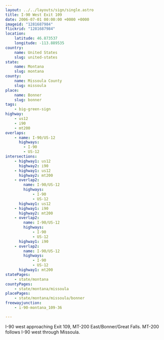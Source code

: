 ```yaml
---
layout: ../../layouts/sign/single.astro
title: I-90 West Exit 109
date: 2006-07-01 00:00:00 +0000 +0000
imageid: "1281687984"
flickrid: "1281687984"
location:
    latitude: 46.873537
    longitude: -113.889535
country:
    name: United States
    slug: united-states
state:
    name: Montana
    slug: montana
county:
    name: Missoula County
    slug: missoula
place:
    name: Bonner
    slug: bonner
tags:
    - big-green-sign
highway:
    - us12
    - i90
    - mt200
overlaps:
    - name: I-90/US-12
      highways:
        - I-90
        - US-12
intersections:
    - highway1: us12
      highway2: i90
    - highway1: us12
      highway2: mt200
    - overlap2:
        name: I-90/US-12
        highways:
            - I-90
            - US-12
      highway1: us12
    - highway1: i90
      highway2: mt200
    - overlap2:
        name: I-90/US-12
        highways:
            - I-90
            - US-12
      highway1: i90
    - overlap2:
        name: I-90/US-12
        highways:
            - I-90
            - US-12
      highway1: mt200
statePages:
    - state/montana
countyPages:
    - state/montana/missoula
placePages:
    - state/montana/missoula/bonner
freewayjunction:
    - i-90-montana_109-36

---
```

I-90 west approaching Exit 109, MT-200 East/Bonner/Great Falls.  MT-200 follows I-90 west through Missoula.